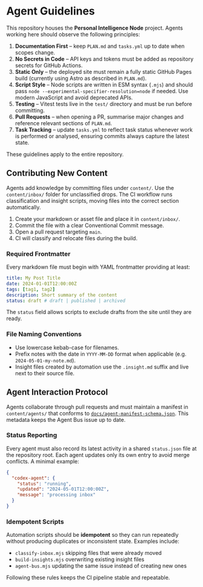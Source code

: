 # Agent Guidelines

This repository houses the **Personal Intelligence Node** project. Agents working here should observe the following principles:

1. **Documentation First** – keep `PLAN.md` and `tasks.yml` up to date when scopes change.
2. **No Secrets in Code** – API keys and tokens must be added as repository secrets for GitHub Actions.
3. **Static Only** – the deployed site must remain a fully static GitHub Pages build (currently using Astro as described in `PLAN.md`).
4. **Script Style** – Node scripts are written in ESM syntax (`.mjs`) and should pass `node --experimental-specifier-resolution=node` if needed. Use modern JavaScript and avoid deprecated APIs.
5. **Testing** – Vitest tests live in the `test/` directory and must be run before committing.
6. **Pull Requests** – when opening a PR, summarise major changes and reference relevant sections of `PLAN.md`.
7. **Task Tracking** – update `tasks.yml` to reflect task status whenever work is performed or analysed, ensuring commits always capture the latest state.

These guidelines apply to the entire repository.

## Contributing New Content

Agents add knowledge by committing files under `content/`. Use the `content/inbox/` folder for unclassified drops. The CI workflow runs classification and insight scripts, moving files into the correct section automatically.

1. Create your markdown or asset file and place it in `content/inbox/`.
2. Commit the file with a clear Conventional Commit message.
3. Open a pull request targeting `main`.
4. CI will classify and relocate files during the build.

### Required Frontmatter

Every markdown file must begin with YAML frontmatter providing at least:

```yaml
title: My Post Title
date: 2024-01-01T12:00:00Z
tags: [tag1, tag2]
description: Short summary of the content
status: draft # draft | published | archived
```

The `status` field allows scripts to exclude drafts from the site until they are ready.

### File Naming Conventions

- Use lowercase kebab-case for filenames.
- Prefix notes with the date in `YYYY-MM-DD` format when applicable (e.g. `2024-05-01-my-note.md`).
- Insight files created by automation use the `.insight.md` suffix and live next to their source file.

## Agent Interaction Protocol

Agents collaborate through pull requests and must maintain a manifest in
`content/agents/` that conforms to
[`docs/agent-manifest-schema.json`](docs/agent-manifest-schema.json). This
metadata keeps the Agent Bus issue up to date.

### Status Reporting

Every agent must also record its latest activity in a shared `status.json` file
at the repository root. Each agent updates only its own entry to avoid merge
conflicts. A minimal example:

```json
{
  "codex-agent": {
    "status": "running",
    "updated": "2024-05-01T12:00:00Z",
    "message": "processing inbox"
  }
}
```

### Idempotent Scripts

Automation scripts should be **idempotent** so they can run repeatedly without
producing duplicates or inconsistent state. Examples include:

- `classify-inbox.mjs` skipping files that were already moved
- `build-insights.mjs` overwriting existing insight files
- `agent-bus.mjs` updating the same issue instead of creating new ones

Following these rules keeps the CI pipeline stable and repeatable.
